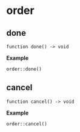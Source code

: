 # order

## done

```wdl
function done() -> void
```

**Example**

```wdl
order::done()
```

## cancel

```wdl
function cancel() -> void
```

**Example**

```wdl
order::cancel()
```
